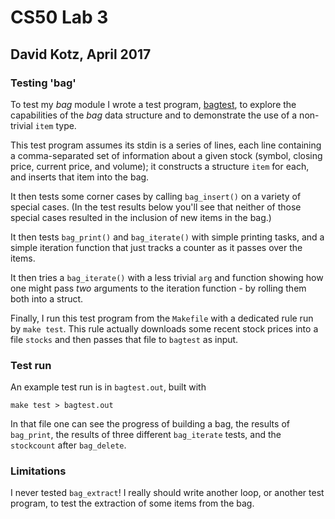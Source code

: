 # CS50 Lab 3
## David Kotz, April 2017

### Testing 'bag'

To test my *bag* module I wrote a test program, [bagtest](bagtest.c), to explore the capabilities of the *bag* data structure and to demonstrate the use of a non-trivial `item` type.

This test program assumes its stdin is a series of lines, each line containing a comma-separated set of information about a given stock (symbol, closing price, current price, and volume); it constructs a structure `item` for each, and inserts that item into the bag.

It then tests some corner cases by calling `bag_insert()` on a variety of special cases.
(In the test results below you'll see that neither of those special cases resulted in the inclusion of new items in the bag.)

It then tests `bag_print()` and `bag_iterate()` with simple printing tasks, and a simple iteration function that just tracks a counter as it passes over the items.

It then tries a `bag_iterate()` with a less trivial `arg` and function showing how one might pass *two* arguments to the iteration function - by rolling them both into a struct.

Finally, I run this test program from the `Makefile` with a dedicated rule run by `make test`.
This rule actually downloads some recent stock prices into a file `stocks` and then passes that file to `bagtest` as input.

### Test run

An example test run is in `bagtest.out`, built with

	make test > bagtest.out

In that file one can see the progress of building a bag, the results of `bag_print`, the results of three different `bag_iterate` tests, and the `stockcount` after `bag_delete`.

### Limitations

I never tested `bag_extract`!
I really should write another loop, or another test program, to test the extraction of some items from the bag.

